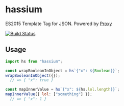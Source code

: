 # hassium
ES2015 Template Tag for JSON. Powered by [Proxy](https://developer.mozilla.org/en-US/docs/Web/JavaScript/Reference/Global_Objects/Proxy)

[![Build Status](https://travis-ci.org/zemlanin/hassium.svg?branch=master)](https://travis-ci.org/zemlanin/hassium)

## Usage
```js
import hs from "hassium";

const wrapBooleanInObject = hs`{"x": ${Boolean}}`;
wrapBooleanInObject({});
  // => { "x": true }

const mapInnerValue = hs`{"x": ${hs.lol.length}}`;
mapInnerValue({ lol: ["something"] });
  // => { "x": 1 }
```
